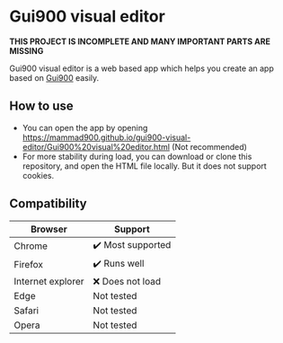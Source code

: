 # Gui900 visual editor

**THIS PROJECT IS INCOMPLETE AND MANY IMPORTANT PARTS ARE MISSING**

Gui900 visual editor is a web based app which helps you create an app based on [Gui900](https://github.com/Mammad900/Gui900) easily.

## How to use

- You can open the app by opening <https://mammad900.github.io/gui900-visual-editor/Gui900%20visual%20editor.html> (Not recommended)
- For more stability during load, you can download or clone this repository, and open the HTML file locally. But it does not support cookies.

## Compatibility

| Browser           | Support                           |
| ----------------- | --------------------------------- |
| Chrome            | :heavy_check_mark: Most supported |
| Firefox           | :heavy_check_mark: Runs well      |
| Internet explorer | :x: Does not load                 |
| Edge              | Not tested                        |
| Safari            | Not tested                        |
| Opera             | Not tested                        |

